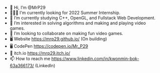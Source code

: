 - 👋 Hi, I’m @MrP29
- 🧑🏼‍💻 I'm currently looking for 2022 Summer Internship.
- 🌱 I’m currently studying C++, OpenGL, and Fullstack Web Development.
- 👀 I’m interested in solving algorithms and making and playing video games.
- 💞️ I’m looking to collaborate on making fun video games.
- 🖥 Website https://mrp29.github.io/ (On building)
- 🖥 CodePen https://codepen.io/Mr_P29
- 👾 itch.io https://mrp29.itch.io/
- 📫 How to reach me https://www.linkedin.com/in/kwonmin-bok-63a366173/ (LinkedIn)

<!---
MrP29/MrP29 is a ✨ special ✨ repository because its `README.md` (this file) appears on your GitHub profile.
You can click the Preview link to take a look at your changes.
--->
